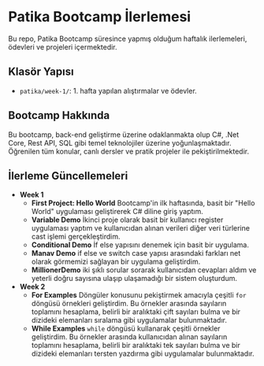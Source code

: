 # Patika Bootcamp İlerlemesi

Bu repo, Patika Bootcamp süresince yapmış olduğum haftalık ilerlemeleri, ödevleri ve projeleri içermektedir.

## Klasör Yapısı

- `patika/week-1/`: 1. hafta yapılan alıştırmalar ve ödevler.

## Bootcamp Hakkında

Bu bootcamp, back-end geliştirme üzerine odaklanmakta olup C#, .Net Core, Rest API, SQL gibi temel teknolojiler üzerine yoğunlaşmaktadır. Öğrenilen tüm konular, canlı dersler ve pratik projeler ile pekiştirilmektedir.


## İlerleme Güncellemeleri

- **Week 1**
    - **First Project: Hello World**
    Bootcamp'in ilk haftasında, basit bir "Hello World" uygulaması geliştirerek C# diline giriş yaptım.
    - **Variable Demo**
    İkinci proje olarak basit bir kullanıcı register uygulaması yaptım ve kullanıcıdan alınan verileri diğer veri türlerine cast işlemi gerçekleştirdim.
    - **Conditional Demo**
    İf else yapısını denemek için basit bir uygulama.
    - **Manav Demo**
    if else ve switch case yapısı arasındaki farkları net olarak görmemizi sağlayan bir uygulama geliştirdim.
    - **MillionerDemo**
    iki şıklı sorular sorarak kullanıcıdan cevapları aldım ve yeterli doğru sayısına ulaşıp ulaşamadığı bir sistem oluşturdum.
- **Week 2**
    - **For Examples**
    Döngüler konusunu pekiştirmek amacıyla çeşitli `for` döngüsü örnekleri geliştirdim. Bu örnekler arasında sayıların toplamını hesaplama, belirli bir aralıktaki çift sayıları bulma ve bir dizideki elemanları sıralama gibi uygulamalar bulunmaktadır.
    - **While Examples**
    `while` döngüsü kullanarak çeşitli örnekler geliştirdim. Bu örnekler arasında kullanıcıdan alınan sayıların toplamını hesaplama, belirli bir aralıktaki tek sayıları bulma ve bir dizideki elemanları tersten yazdırma gibi uygulamalar bulunmaktadır.
